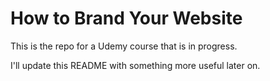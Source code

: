 # How to Brand Your Website
This is the repo for a Udemy course that is in progress.

I'll update this README with something more useful later on.
